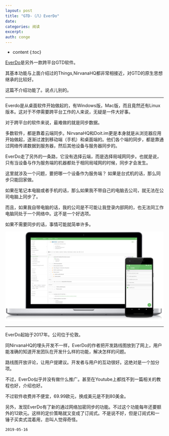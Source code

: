 ```yaml
---
layout: post
title: "GTD-（八）EverDo"
date:
categories: 阅读
excerpt:
auth: conge
---
```

* content
{:toc}

[EverDo](https://everdo.net/)是另外一款跨平台GTD软件。

其基本功能与上面介绍过的Things,NirvanaHQ都非常相接近，对GTD的原生思想继承的比较好。

这篇不介绍功能了。说点儿别的。

------

Everdo是从桌面软件开始做起的，有Windows版，Mac版，而且竟然还有Linux版本。这对于不停需要跨平台工作的人来说，无疑是一件大好事。

对于跨平台的软件来说，最难做的就是同步数据。

多数软件，都是靠着云端同步。NirvanaHQ和Doit.im更是本身就是从浏览器应用开始做起，逐渐过渡到移动端（手机）和桌面端的。他们各个端的同步，都是靠通过网络传递数据到服务器，然后其他设备与服务器同步的。

EverDo走了另外的一条路，它没有选择云端，而是选择局域网同步。也就是说，只有当设备与作为服务端的机器都处于相同局域网的时候，同步才会发生。

这里就涉及一个问题，要把哪一个设备作为服务端？ 如果是台式机的话，那么同步只能回家做。

如果在笔记本电脑或者手机的话，那么如果我不带自己的电脑去公司，就无法在公司电脑上同步了。

而且，如果我自带电脑的话，我的公司是不可能让我登录内部网的，也无法同工作电脑同处于一个网络中。这不是一个好选项。

如果不需要同步的话，事情可能就简单许多。

![](/assets/images/阅读/118382-d140c51b881caac1.png)


-------------

EverDo起始于2017年。公司位于伦敦。

同NirvanaHQ的埋头开发不一样，EverDo的作者把开发路线图放到了网上，用户能准确的知道开发团队在开发什么样的功能，解决怎样的问题。

路线图开放评论，让用户提建议。开发者与用户的互动很好。这绝对是一个加分项。

不过，EverDo似乎并没有做什么推广。甚至在Youtube上都找不到一篇相关的教程也好，介绍也好。

不过软件收费并不便宜，69.99欧元，换成美元是不到80美金。

另外，发现EverDo有了新的通过网络加密同步的功能。不过这个功能每年还要额外的12欧元。这样的定价策略就又变成了订阅式。不是说不好，但是订阅式和一锤子买卖式混着用，总叫人觉得奇怪。

```
2019-05-16
```
